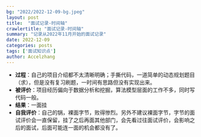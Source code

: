 ```yaml
---
bg: "2022/2022-12-09-bg.jpeg"
layout: post
title:  "面试记录-时间轴"
crawlertitle: "面试记录-时间轴"
summary: "记录从2022年11月开始的面试记录"
date: 2022-12-09
categories: posts
tags: ['面试知识点']
author: Accelzhang
---
```


* **过程**：自己的项目介绍都不太清晰明确；手撕代码，一道简单的动态规划题目（求），但是没有复习刷题，一时间有思路但没有实现出来。
* **被评价**：项目经历偏向于数据分析和挖掘，算法模型层面的工作不多，同时写代码一般。
* **结果**：一面挂
* **自我评价**：自己的锅，裸面字节，败得惨烈。另外不建议裸面字节，字节的面试评价会一直保留，挂了之后再面其他部门，会先看过往面试评价，会影响之后的面试，后面可能连一面的机会都没有了。

